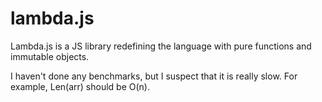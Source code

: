 # lambda.js
Lambda.js is a JS library redefining the language with pure functions and immutable objects.

I haven't done any benchmarks, but I suspect that it is really slow. For example, Len(arr) should be O(n).
